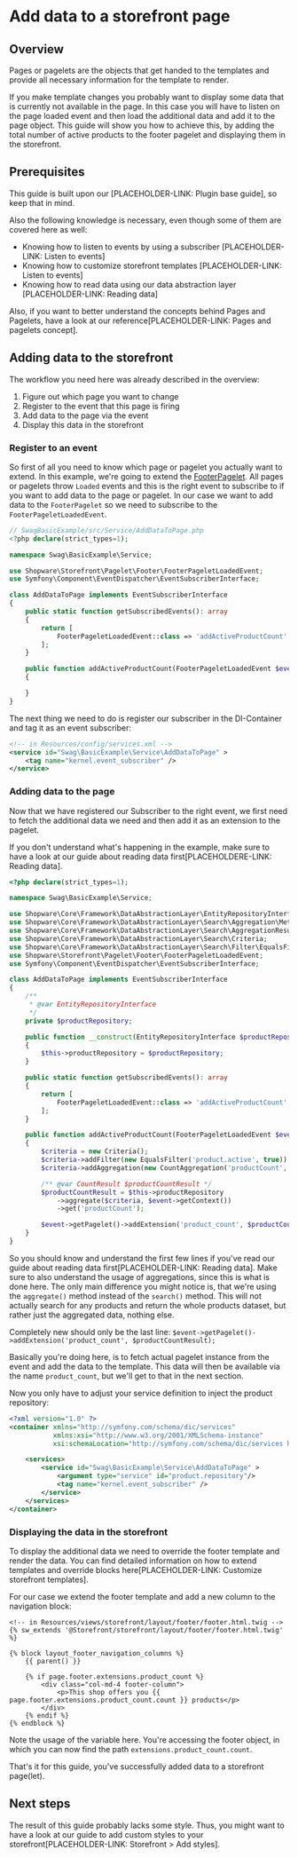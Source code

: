 # Add data to a storefront page

## Overview

Pages or pagelets are the objects that get handed to the templates and provide all necessary information for the template to render.

If you make template changes you probably want to display some data that is currently not available in the page.
In this case you will have to listen on the page loaded event and then load the additional data and add it to the page object. 
This guide will show you how to achieve this, by adding the total number of active products to the footer pagelet and displaying them in the storefront.

## Prerequisites

This guide is built upon our [PLACEHOLDER-LINK: Plugin base guide], so keep that in mind.

Also the following knowledge is necessary, even though some of them are covered here as well:
- Knowing how to listen to events by using a subscriber [PLACEHOLDER-LINK: Listen to events]
- Knowing how to customize storefront templates [PLACEHOLDER-LINK: Listen to events]
- Knowing how to read data using our data abstraction layer [PLACEHOLDER-LINK: Reading data]

Also, if you want to better understand the concepts behind Pages and Pagelets, have a look at our reference[PLACEHOLDER-LINK: Pages and pagelets concept].

## Adding data to the storefront

The workflow you need here was already described in the overview:
1. Figure out which page you want to change
2. Register to the event that this page is firing
3. Add data to the page via the event
4. Display this data in the storefront

### Register to an event

So first of all you need to know which page or pagelet you actually want to extend.
In this example, we're going to extend the [FooterPagelet](https://github.com/shopware/platform/blob/master/src/Storefront/Pagelet/Footer/FooterPagelet.php).
All pages or pagelets throw `Loaded` events and this is the right event to subscribe to if you want to add data to the page or pagelet.
In our case we want to add data to the `FooterPagelet` so we need to subscribe to the `FooterPageletLoadedEvent`.

```php
// SwagBasicExample/src/Service/AddDataToPage.php
<?php declare(strict_types=1);

namespace Swag\BasicExample\Service;

use Shopware\Storefront\Pagelet\Footer\FooterPageletLoadedEvent;
use Symfony\Component\EventDispatcher\EventSubscriberInterface;

class AddDataToPage implements EventSubscriberInterface
{
    public static function getSubscribedEvents(): array
    {
        return [
            FooterPageletLoadedEvent::class => 'addActiveProductCount'
        ];
    }

    public function addActiveProductCount(FooterPageletLoadedEvent $event): void
    {

    }
}

```

The next thing we need to do is register our subscriber in the DI-Container and tag it as an event subscriber:

```xml
<!-- in Resources/config/services.xml -->
<service id="Swag\BasicExample\Service\AddDataToPage" >
    <tag name="kernel.event_subscriber" />
</service>

```

### Adding data to the page

Now that we have registered our Subscriber to the right event, we first need to fetch the additional data we need and then add it as an extension to the pagelet.

If you don't understand what's happening in the example, make sure to have a look at our guide about reading data first[PLACEHOLDERE-LINK: Reading data].

```php
<?php declare(strict_types=1);

namespace Swag\BasicExample\Service;

use Shopware\Core\Framework\DataAbstractionLayer\EntityRepositoryInterface;
use Shopware\Core\Framework\DataAbstractionLayer\Search\Aggregation\Metric\CountAggregation;
use Shopware\Core\Framework\DataAbstractionLayer\Search\AggregationResult\Metric\CountResult;
use Shopware\Core\Framework\DataAbstractionLayer\Search\Criteria;
use Shopware\Core\Framework\DataAbstractionLayer\Search\Filter\EqualsFilter;
use Shopware\Storefront\Pagelet\Footer\FooterPageletLoadedEvent;
use Symfony\Component\EventDispatcher\EventSubscriberInterface;

class AddDataToPage implements EventSubscriberInterface
{
    /**
     * @var EntityRepositoryInterface
     */
    private $productRepository;

    public function __construct(EntityRepositoryInterface $productRepository)
    {
        $this->productRepository = $productRepository;
    }

    public static function getSubscribedEvents(): array
    {
        return [
            FooterPageletLoadedEvent::class => 'addActiveProductCount'
        ];
    }

    public function addActiveProductCount(FooterPageletLoadedEvent $event): void
    {
        $criteria = new Criteria();
        $criteria->addFilter(new EqualsFilter('product.active', true));
        $criteria->addAggregation(new CountAggregation('productCount', 'product.id'));

        /** @var CountResult $productCountResult */
        $productCountResult = $this->productRepository
            ->aggregate($criteria, $event->getContext())
            ->get('productCount');

        $event->getPagelet()->addExtension('product_count', $productCountResult);
    }
}
```

So you should know and understand the first few lines if you've read our guide about reading data first[PLACEHOLDER-LINK: Reading data].
Make sure to also understand the usage of aggregations, since this is what is done here.
The only main difference you might notice is, that we're using the `aggregate()` method instead of the `search()` method.
This will not actually search for any products and return the whole products dataset, but rather just the aggregated data, nothing else.

Completely new should only be the last line: `$event->getPagelet()->addExtension('product_count', $productCountResult);`

Basically you're doing here, is to fetch actual pagelet instance from the event and add the data to the template.
This data will then be available via the name `product_count`, but we'll get to that in the next section.

Now you only have to adjust your service definition to inject the product repository:

```xml
<?xml version="1.0" ?>
<container xmlns="http://symfony.com/schema/dic/services"
           xmlns:xsi="http://www.w3.org/2001/XMLSchema-instance"
           xsi:schemaLocation="http://symfony.com/schema/dic/services http://symfony.com/schema/dic/services/services-1.0.xsd">

    <services>
        <service id="Swag\BasicExample\Service\AddDataToPage" >
            <argument type="service" id="product.repository"/>
            <tag name="kernel.event_subscriber" />
        </service>
    </services>
</container>

```

### Displaying the data in the storefront

To display the additional data we need to override the footer template and render the data.
You can find detailed information on how to extend templates and override blocks here[PLACEHOLDER-LINK: Customize storefront templates].

For our case we extend the footer template and add a new column to the navigation block:

```twig
<!-- in Resources/views/storefront/layout/footer/footer.html.twig -->
{% sw_extends '@Storefront/storefront/layout/footer/footer.html.twig' %}

{% block layout_footer_navigation_columns %}
    {{ parent() }}

    {% if page.footer.extensions.product_count %}
        <div class="col-md-4 footer-column">
            <p>This shop offers you {{ page.footer.extensions.product_count.count }} products</p>
        </div>
    {% endif %}
{% endblock %}
```

Note the usage of the variable here.
You're accessing the footer object, in which you can now find the path `extensions.product_count.count`.

That's it for this guide, you've successfully added data to a storefront page(let).

## Next steps

The result of this guide probably lacks some style.
Thus, you might want to have a look at our guide to add custom styles to your storefront[PLACEHOLDER-LINK: Storefront > Add styles].


